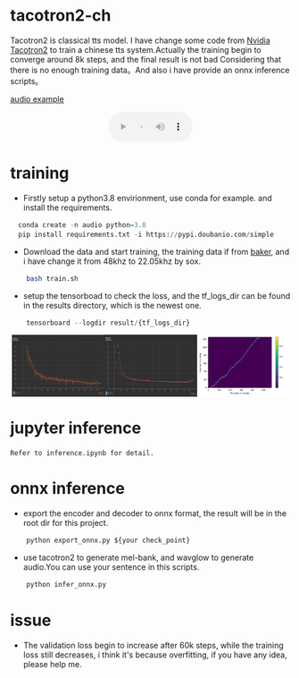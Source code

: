 # tacotron2-ch
Tacotron2 is classical tts model. I have change some code from [Nvidia Tacotron2](https://github.com/NVIDIA/tacotron2) to  train  a chinese tts system.Actually the training begin to converge around 8k steps, and the final result is not bad Considering that there is no enough training data。And also i have provide an onnx inference scripts。

[audio example](audio/audio1.wav)

<div style="display: flex; justify-content: center; gap: 10px;">
  <audio controls style="width: 30%">
    <source src="audio/audio1.wav" type="audio/wav">
    您的浏览器不支持音频元素。
  </audio>
</div>

# training
* Firstly setup a python3.8 envirionment, use conda for example. and install the requirements.
```python
  conda create -n audio python=3.8
  pip install requirements.txt -i https://pypi.doubanio.com/simple
```                                                                                            
* Download the data and start training, the training data if from [baker](https://www.data-baker.com/data/index/TNtts/), and i have change it from 48khz
to 22.05khz by sox.
```bash
    bash train.sh
```
* setup the tensorboad to check the loss, and the tf_logs_dir can be found in the results directory, which is the newest one.

```python
    tensorboard --logdir result/{tf_logs_dir}
```
<div style="display: flex; flex-direction:row; justify-content: center;">
  <img src="pictures/train.png" alt="train" width="33%">
  <img src="pictures/validation.png" alt="validation" width="33%">
  <img src="pictures/alignments.png" alt="alignments" width="33%">
</div>


# jupyter inference
    Refer to inference.ipynb for detail.
# onnx inference 
* export the encoder and decoder to onnx format, the result will be in the root dir for this project.
``` python
    python export_onnx.py ${your check_point}
```

* use tacotron2 to generate mel-bank, and wavglow to generate audio.You can use your sentence in this scripts.
``` python
    python infer_onnx.py
```


# issue
* The validation loss begin to increase after 60k steps, while the training loss still decreases, i think it's because overfitting, if you have any idea, please help me.
